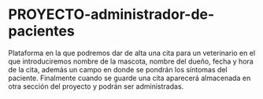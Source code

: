 # PROYECTO-administrador-de-pacientes
Plataforma en la que podremos dar de alta una cita para un veterinario en el que introduciremos nombre de la mascota, nombre del dueño, fecha y hora de la cita, además un campo en donde se pondrán los síntomas del paciente. Finalmente cuando se guarde una cita aparecerá almacenada en otra sección del proyecto y podrán ser administradas.
